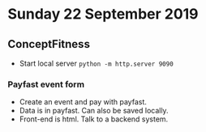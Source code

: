 # Sunday 22 September 2019

## ConceptFitness

- Start local server `python -m http.server 9090`

### Payfast event form

- Create an event and pay with payfast.
- Data is in payfast. Can also be saved locally.
- Front-end is html. Talk to a backend system.
